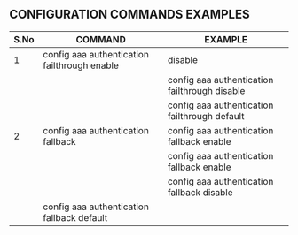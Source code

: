 ## CONFIGURATION COMMANDS EXAMPLES

| S.No |COMMAND | EXAMPLE |
| ----| ------- | --------- |
|   1  |  config aaa authentication failthrough enable|disable|default | config aaa authentication failthrough enable  |
|	   |															   | config aaa authentication failthrough disable  | 
|	   |															   | config aaa authentication failthrough default  |
|   2  |  config aaa authentication fallback						   | config aaa authentication fallback enable    |
|	   |															   | config aaa authentication fallback enable    |
|	   |															   | config aaa authentication fallback disable   |
      																   | config aaa authentication fallback default   |
																		 